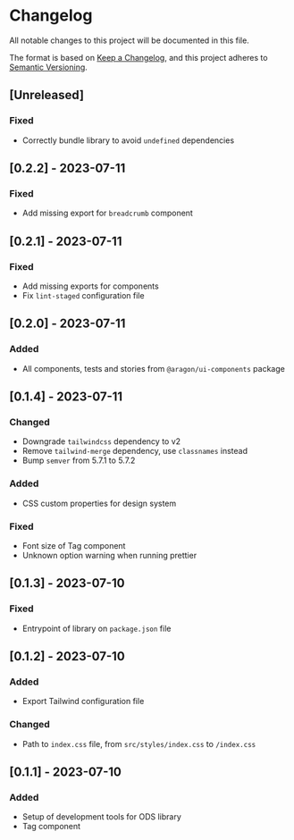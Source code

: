 # Changelog

All notable changes to this project will be documented in this file.

The format is based on [Keep a Changelog](https://keepachangelog.com/en/1.0.0/),
and this project adheres to [Semantic Versioning](https://semver.org/spec/v2.0.0.html).

## [Unreleased]

### Fixed

-   Correctly bundle library to avoid `undefined` dependencies

## [0.2.2] - 2023-07-11

### Fixed

-   Add missing export for `breadcrumb` component

## [0.2.1] - 2023-07-11

### Fixed

-   Add missing exports for components
-   Fix `lint-staged` configuration file

## [0.2.0] - 2023-07-11

### Added

-   All components, tests and stories from `@aragon/ui-components` package

## [0.1.4] - 2023-07-11

### Changed

-   Downgrade `tailwindcss` dependency to v2
-   Remove `tailwind-merge` dependency, use `classnames` instead
-   Bump `semver` from 5.7.1 to 5.7.2

### Added

-   CSS custom properties for design system

### Fixed

-   Font size of Tag component
-   Unknown option warning when running prettier

## [0.1.3] - 2023-07-10

### Fixed

-   Entrypoint of library on `package.json` file

## [0.1.2] - 2023-07-10

### Added

-   Export Tailwind configuration file

### Changed

-   Path to `index.css` file, from `src/styles/index.css` to `/index.css`

## [0.1.1] - 2023-07-10

### Added

-   Setup of development tools for ODS library
-   Tag component
